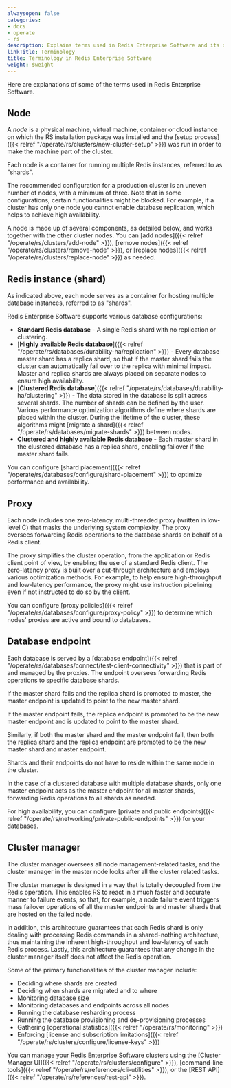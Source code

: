```yaml
---
alwaysopen: false
categories:
- docs
- operate
- rs
description: Explains terms used in Redis Enterprise Software and its docs.
linkTitle: Terminology
title: Terminology in Redis Enterprise Software
weight: $weight
---
```

Here are explanations of some of the terms used in Redis Enterprise Software.

## Node

A _node_ is a physical machine, virtual machine, container or cloud
instance on which the RS installation package was installed and the
[setup process]({{< relref "/operate/rs/clusters/new-cluster-setup" >}}) was run in order to make the machine part of the cluster.

Each node is a container for running multiple Redis
instances, referred to as "shards".

The recommended configuration for a production cluster is an uneven
number of nodes, with a minimum of three. Note that in some
configurations, certain functionalities might be blocked. For example,
if a cluster has only one node you cannot enable database replication,
which helps to achieve high availability.

A node is made up of several components, as detailed below, and works
together with the other cluster nodes. You can [add nodes]({{< relref "/operate/rs/clusters/add-node" >}}), [remove nodes]({{< relref "/operate/rs/clusters/remove-node" >}}), or [replace nodes]({{< relref "/operate/rs/clusters/replace-node" >}}) as needed.

## Redis instance (shard)

As indicated above, each node serves as a container for hosting multiple
database instances, referred to as "shards".

Redis Enterprise Software supports various database configurations:

- **Standard Redis database** - A single Redis shard with no
    replication or clustering.
- [**Highly available Redis database**]({{< relref "/operate/rs/databases/durability-ha/replication" >}}) - Every database master shard
    has a replica shard, so that if the master shard fails the
    cluster can automatically fail over to the replica with minimal impact. Master and replica shards are always placed on separate
    nodes to ensure high availability.
- [**Clustered Redis database**]({{< relref "/operate/rs/databases/durability-ha/clustering" >}}) - The data stored in the database is
    split across several shards. The number of shards can be defined by
    the user. Various performance optimization algorithms define where
    shards are placed within the cluster. During the lifetime of the
    cluster, these algorithms might [migrate a shard]({{< relref "/operate/rs/databases/migrate-shards" >}}) between nodes.
- **Clustered and highly available Redis database** - Each master shard
    in the clustered database has a replica shard, enabling failover if
    the master shard fails.

You can configure [shard placement]({{< relref "/operate/rs/databases/configure/shard-placement" >}}) to optimize performance and availability.

## Proxy

Each node includes one zero-latency, multi-threaded proxy
(written in low-level C) that masks the underlying system complexity. The
proxy oversees forwarding Redis operations to the database shards on
behalf of a Redis client.

The proxy simplifies the cluster operation, from the application or
Redis client point of view, by enabling the use of a standard Redis
client. The zero-latency proxy is built over a cut-through architecture
and employs various optimization methods. For example, to help ensure
high-throughput and low-latency performance, the proxy might use
instruction pipelining even if not instructed to do so by the client.

You can configure [proxy policies]({{< relref "/operate/rs/databases/configure/proxy-policy" >}}) to determine which nodes' proxies are active and bound to databases.

## Database endpoint

Each database is served by a [database endpoint]({{< relref "/operate/rs/databases/connect/test-client-connectivity" >}}) that is part of and
managed by the proxies. The endpoint oversees forwarding Redis
operations to specific database shards.

If the master shard fails and the replica shard is promoted to master, the
master endpoint is updated to point to the new master shard.

If the master endpoint fails, the replica endpoint is promoted to be the
new master endpoint and is updated to point to the master shard.

Similarly, if both the master shard and the master endpoint fail, then
both the replica shard and the replica endpoint are promoted to be the new
master shard and master endpoint.

Shards and their endpoints do not
have to reside within the same node in the cluster.

In the case of a clustered database with multiple database shards, only
one master endpoint acts as the master endpoint for all master shards,
forwarding Redis operations to all shards as needed.

For high availability, you can configure [private and public endpoints]({{< relref "/operate/rs/networking/private-public-endpoints" >}}) for your databases.

## Cluster manager

The cluster manager oversees all node management-related tasks, and the
cluster manager in the master node looks after all the cluster related
tasks.

The cluster manager is designed in a way that is totally decoupled from
the Redis operation. This enables RS to react in a much faster and
accurate manner to failure events, so that, for example, a node failure
event triggers mass failover operations of all the master endpoints
and master shards that are hosted on the failed node.

In addition, this architecture guarantees that each Redis shard is only
dealing with processing Redis commands in a shared-nothing architecture,
thus maintaining the inherent high-throughput and low-latency of each
Redis process. Lastly, this architecture guarantees that any change in
the cluster manager itself does not affect the Redis operation.

Some of the primary functionalities of the cluster manager include:

- Deciding where shards are created
- Deciding when shards are migrated and to where
- Monitoring database size
- Monitoring databases and endpoints across all nodes
- Running the database resharding process
- Running the database provisioning and de-provisioning processes
- Gathering [operational statistics]({{< relref "/operate/rs/monitoring" >}})
- Enforcing [license and subscription limitations]({{< relref "/operate/rs/clusters/configure/license-keys" >}})

You can manage your Redis Enterprise Software clusters using the [Cluster Manager UI]({{< relref "/operate/rs/clusters/configure" >}}), [command-line tools]({{< relref "/operate/rs/references/cli-utilities" >}}), or the [REST API]({{< relref "/operate/rs/references/rest-api" >}}).

